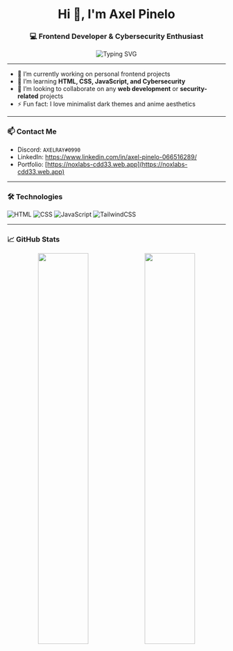 <h1 align="center">Hi 👋, I'm Axel Pinelo</h1>
<h3 align="center">💻 Frontend Developer & Cybersecurity Enthusiast</h3>

<p align="center">
  <img src="https://readme-typing-svg.demolab.com?font=Fira+Code&pause=1000&center=true&vCenter=true&width=435&lines=Currently+learning+HTML%2C+CSS%2C+JS+%26+Cybersecurity" alt="Typing SVG" />
</p>

---

- 🔭 I’m currently working on personal frontend projects
- 🌱 I’m learning **HTML, CSS, JavaScript, and Cybersecurity**
- 👯 I’m looking to collaborate on any **web development** or **security-related** projects
- ⚡ Fun fact: I love minimalist dark themes and anime aesthetics

---

### 📫 Contact Me
- Discord: `AXELRAY#0990`
- LinkedIn: https://www.linkedin.com/in/axel-pinelo-066516289/
- Portfolio: [https://noxlabs-cdd33.web.app](https://noxlabs-cdd33.web.app)

---

### 🛠️ Technologies
![HTML](https://img.shields.io/badge/HTML5-E34F26?style=for-the-badge&logo=html5&logoColor=white)
![CSS](https://img.shields.io/badge/CSS3-1572B6?style=for-the-badge&logo=css3&logoColor=white)
![JavaScript](https://img.shields.io/badge/JavaScript-F7DF1E?style=for-the-badge&logo=javascript&logoColor=black)
![TailwindCSS](https://img.shields.io/badge/TailwindCSS-06B6D4?style=for-the-badge&logo=tailwindcss&logoColor=white)

---

### 📈 GitHub Stats
<p align="center">
  <img width="48%" src="https://github-readme-stats.vercel.app/api?username=AXELRAY0990&show_icons=true&theme=radical" />
  <img width="48%" src="https://github-readme-stats.vercel.app/api/top-langs/?username=AXELRAY0990&layout=compact&theme=radical" />
</p>
